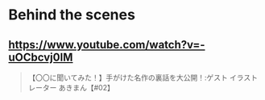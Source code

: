 # Behind the scenes

## https://www.youtube.com/watch?v=-uOCbcvj0IM

> 【〇〇に聞いてみた！】手がけた名作の裏話を大公開！:ゲスト イラストレーター あきまん【#02】 
